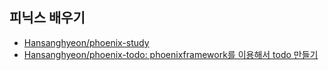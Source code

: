 ## 피닉스 배우기

- [Hansanghyeon/phoenix-study](https://github.com/Hansanghyeon/phoenix-study)
- [Hansanghyeon/phoenix-todo: phoenixframework를 이용해서 todo 만들기](https://github.com/Hansanghyeon/phoenix-todo)
